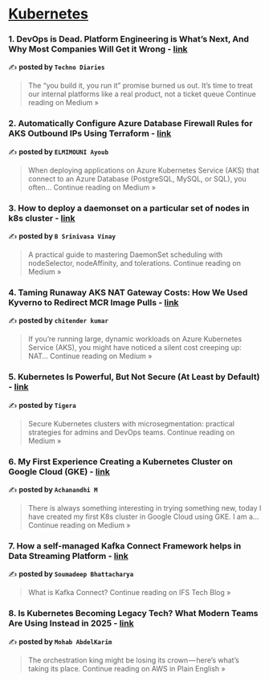 
<h1><a href=https://medium.com/tag/kubernetes/recommended target="_blank" rel="noopener noreferrer">Kubernetes</a></h1>
<h3>1. DevOps is Dead. Platform Engineering is What’s Next, And Why Most Companies Will Get it Wrong - <a href="https://technodiaries.medium.com/devops-is-dead-platform-engineering-is-whats-next-and-why-most-companies-will-get-it-wrong-fc52e475c341?source=rss------kubernetes-5" target="_blank" rel="noopener noreferrer">link</a></h3>

✍️ **posted by `Techno Diaries`**

<blockquote>The “you build it, you run it” promise burned us out. It’s time to treat our internal platforms like a real product, not a ticket queue
Continue reading on Medium »</blockquote>

<h3>2.  Automatically Configure Azure Database Firewall Rules for AKS Outbound IPs Using Terraform - <a href="https://medium.com/@ay.elmimouni/automatically-configure-azure-database-firewall-rules-for-aks-outbound-ips-using-terraform-0d8876840634?source=rss------kubernetes-5" target="_blank" rel="noopener noreferrer">link</a></h3>

✍️ **posted by `ELMIMOUNI Ayoub`**

<blockquote>When deploying applications on Azure Kubernetes Service (AKS) that connect to an Azure Database (PostgreSQL, MySQL, or SQL), you often…
Continue reading on Medium »</blockquote>

<h3>3. How to deploy a daemonset on a particular set of nodes in k8s cluster - <a href="https://medium.com/@bulusu.srivinay/how-to-deploy-a-daemonset-on-a-particular-set-of-nodes-in-k8s-cluster-875589458bb8?source=rss------kubernetes-5" target="_blank" rel="noopener noreferrer">link</a></h3>

✍️ **posted by `B Srinivasa Vinay`**

<blockquote>A practical guide to mastering DaemonSet scheduling with nodeSelector, nodeAffinity, and tolerations.
Continue reading on Medium »</blockquote>

<h3>4. Taming Runaway AKS NAT Gateway Costs: How We Used Kyverno to Redirect MCR Image Pulls - <a href="https://medium.com/@chitenderkumar.16/taming-runaway-aks-nat-gateway-costs-how-we-used-kyverno-to-redirect-mcr-image-pulls-19d63d8f36fa?source=rss------kubernetes-5" target="_blank" rel="noopener noreferrer">link</a></h3>

✍️ **posted by `chitender kumar`**

<blockquote>If you’re running large, dynamic workloads on Azure Kubernetes Service (AKS), you might have noticed a silent cost creeping up: NAT…
Continue reading on Medium »</blockquote>

<h3>5. Kubernetes Is Powerful, But Not Secure (At Least by Default) - <a href="https://medium.com/@tigeraadmin/kubernetes-is-powerful-but-not-secure-at-least-by-default-0e38a91ad6c6?source=rss------kubernetes-5" target="_blank" rel="noopener noreferrer">link</a></h3>

✍️ **posted by `Tigera`**

<blockquote>Secure Kubernetes clusters with microsegmentation: practical strategies for admins and DevOps teams.
Continue reading on Medium »</blockquote>

<h3>6. My First Experience Creating a Kubernetes Cluster on Google Cloud (GKE) - <a href="https://medium.com/@achanandhi.m/my-first-experience-creating-a-kubernetes-cluster-on-google-cloud-gke-827f460b091d?source=rss------kubernetes-5" target="_blank" rel="noopener noreferrer">link</a></h3>

✍️ **posted by `Achanandhi M`**

<blockquote>There is always something interesting in trying something new, today I have created my first K8s cluster in Google Cloud using GKE. I am a…
Continue reading on Medium »</blockquote>

<h3>7. How a self-managed Kafka Connect Framework helps in Data Streaming Platform - <a href="https://medium.com/ifs-tech/how-a-self-managed-kafka-connect-framework-helps-in-data-streaming-platform-8da3812bcf2c?source=rss------kubernetes-5" target="_blank" rel="noopener noreferrer">link</a></h3>

✍️ **posted by `Soumadeep Bhattacharya`**

<blockquote>What is Kafka Connect?
Continue reading on IFS Tech Blog »</blockquote>

<h3>8. Is Kubernetes Becoming Legacy Tech? What Modern Teams Are Using Instead in 2025 - <a href="https://aws.plainenglish.io/is-kubernetes-becoming-legacy-tech-what-modern-teams-are-using-instead-in-2025-9dcf1a0b9fe8?source=rss------kubernetes-5" target="_blank" rel="noopener noreferrer">link</a></h3>

✍️ **posted by `Mohab AbdelKarim`**

<blockquote>The orchestration king might be losing its crown — here’s what’s taking its place.
Continue reading on AWS in Plain English »</blockquote>

